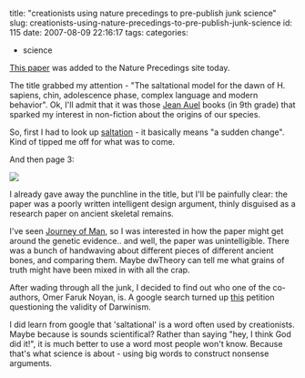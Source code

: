 title: "creationists using nature precedings to pre-publish junk science"
slug: creationists-using-nature-precedings-to-pre-publish-junk-science
id: 115
date: 2007-08-09 22:16:17
tags: 
categories: 
- science

[This paper](http://precedings.nature.com/documents/579/version/1) was added to the Nature Precedings site today.  

The title grabbed my attention - "The saltational model for the dawn of H. sapiens, chin, adolescence phase, complex language and modern behavior". Ok, I'll admit that it was those [Jean Auel](http://www.randomhouse.com/crown/catalog/display.pperl?isbn=9780609610978) books (in 9th grade) that sparked my interest in non-fiction about the origins of our species. 

So, first I had to look up [saltation](http://www.answers.com/topic/saltation-biology) - it basically means "a sudden change". Kind of tipped me off for what was to come.

And then page 3:

![](http://www.chesnok.com/daily/wp-content/uploads/2007/08/picture-13.png)

I already gave away the punchline in the title, but I'll be painfully clear: the paper was a poorly written intelligent design argument, thinly disguised as a research paper on ancient skeletal remains. 

I've seen [Journey of Man](http://www.shoppbs.org/sm-pbs-journey-of-man-dvd--pi-1402989.html), so I was interested in how the paper might get around the genetic evidence.. and well, the paper was unintelligible. There was a bunch of handwaving about different pieces of different ancient bones, and comparing them. Maybe dwTheory can tell me what grains of truth might have been mixed in with all the crap.

After wading through all the junk, I decided to find out who one of the co-authors, Omer Faruk Noyan, is. A google search turned up [this](http://www.discovery.org/scripts/viewDB/filesDB-download.php?command=download&id=660) petition questioning the validity of Darwinism. 

I did learn from google that 'saltational' is a word often used by creationists. Maybe because is sounds scientifical?  Rather than saying "hey, I think God did it!", it is much better to use a word most people won't know. Because that's what science is about - using big words to construct nonsense arguments.
